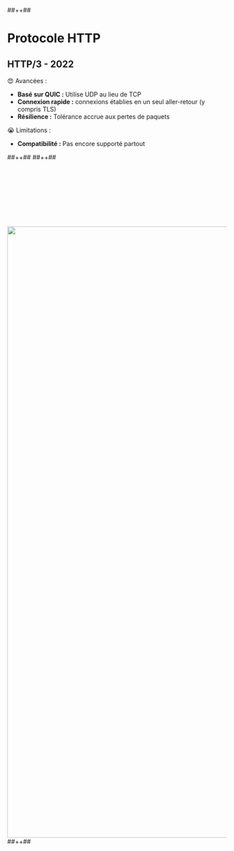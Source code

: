 <!-- .slide: class="tc-multiple-columns with-code columns-60-40" -->

##++##

# Protocole HTTP

## HTTP/3 - 2022

😍 Avancées :

- <strong>Basé sur QUIC :</strong> Utilise UDP au lieu de TCP
- <strong>Connexion rapide :</strong> connexions établies en un seul aller-retour (y compris TLS)
- <strong>Résilience :</strong> Tolérance accrue aux pertes de paquets

<div>

😭 Limitations :

- <strong>Compatibilité :</strong> Pas encore supporté partout

</div>
<!-- .element: class="fragment" data-fragment-index="1"-->
##++##
##++##

<img src="./assets/images/03-speed/QUIC.svg" style="width: 1400px; height: auto; display: block; margin-top: 150px"  />
##++##
